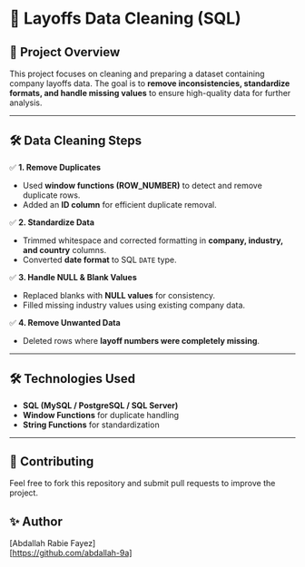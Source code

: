# 🏢 Layoffs Data Cleaning (SQL)

## 📌 Project Overview

This project focuses on cleaning and preparing a dataset containing company layoffs data. The goal is to **remove inconsistencies, standardize formats, and handle missing values** to ensure high-quality data for further analysis.

---

## 🛠️ Data Cleaning Steps

✅ **1. Remove Duplicates**

- Used **window functions (ROW_NUMBER)** to detect and remove duplicate rows.
- Added an **ID column** for efficient duplicate removal.

✅ **2. Standardize Data**

- Trimmed whitespace and corrected formatting in **company, industry, and country** columns.
- Converted **date format** to SQL `DATE` type.

✅ **3. Handle NULL & Blank Values**

- Replaced blanks with **NULL values** for consistency.
- Filled missing industry values using existing company data.

✅ **4. Remove Unwanted Data**

- Deleted rows where **layoff numbers were completely missing**.

---

## 🛠️ Technologies Used

- **SQL (MySQL / PostgreSQL / SQL Server)**
- **Window Functions** for duplicate handling
- **String Functions** for standardization

---

## 🥇 Contributing

Feel free to fork this repository and submit pull requests to improve the project.

## ✨ Author

[Abdallah Rabie Fayez]\
[https://github.com/abdallah-9a]
